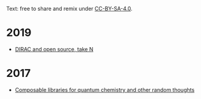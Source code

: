 Text: free to share and remix under [CC-BY-SA-4.0](LICENSE).


# 2019

- [DIRAC and open source, take N](https://cicero.xyz/v3/remark/0.14.0/github.com/bast/dirac-meetings/master/open-source.md/)


# 2017

- [Composable libraries for quantum chemistry and other random thoughts](https://cicero.xyz/v3/remark/0.14.0/github.com/bast/dirac-meetings/master/composable-libraries.md/)
